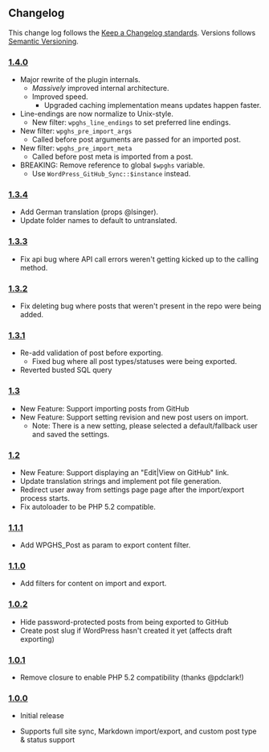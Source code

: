 ## Changelog ##

This change log follows the [Keep a Changelog standards]. Versions follows [Semantic Versioning].

### [1.4.0] ###

* Major rewrite of the plugin internals.
    * *Massively* improved internal architecture.
    * Improved speed.
        * Upgraded caching implementation means updates happen faster.
* Line-endings are now normalize to Unix-style.
    * New filter: `wpghs_line_endings` to set preferred line endings.
* New filter: `wpghs_pre_import_args`
    * Called before post arguments are passed for an imported post.
* New filter: `wpghs_pre_import_meta`
    * Called before post meta is imported from a post.
* BREAKING: Remove reference to global `$wpghs` variable.
    * Use `WordPress_GitHub_Sync::$instance` instead.

### [1.3.4] ###

* Add German translation (props @lsinger).
* Update folder names to default to untranslated. 

### [1.3.3] ###

* Fix api bug where API call errors weren't getting kicked up to the calling method.

### [1.3.2] ###

* Fix deleting bug where posts that weren't present in the repo were being added.

### [1.3.1] ###

* Re-add validation of post before exporting.
    * Fixed bug where all post types/statuses were being exported.
* Reverted busted SQL query

### [1.3] ###

* New Feature: Support importing posts from GitHub
* New Feature: Support setting revision and new post users on import.
    * Note: There is a new setting, please selected a default/fallback user and saved the settings.

### [1.2] ###

* New Feature: Support displaying an "Edit|View on GitHub" link.
* Update translation strings and implement pot file generation.
* Redirect user away from settings page page after the import/export process starts.
* Fix autoloader to be PHP 5.2 compatible.

### [1.1.1] ###

* Add WPGHS_Post as param to export content filter.

### [1.1.0] ###

* Add filters for content on import and export.

### [1.0.2] ###

* Hide password-protected posts from being exported to GitHub
* Create post slug if WordPress hasn't created it yet (affects draft exporting)

### [1.0.1] ###

* Remove closure to enable PHP 5.2 compatibility (thanks @pdclark!)

### [1.0.0] ###

* Initial release
* Supports full site sync, Markdown import/export, and custom post type & status support

  [Keep a Changelog standards]: http://keepachangelog.com/
  [Semantic Versioning]: http://semver.org/
  [Unreleased]: https://github.com/benbalter/wordpress-github-sync
  [1.4.0]: https://github.com/benbalter/wordpress-github-sync/releases/tag/1.4.0
  [1.3.4]: https://github.com/benbalter/wordpress-github-sync/releases/tag/1.3.4
  [1.3.3]: https://github.com/benbalter/wordpress-github-sync/releases/tag/1.3.3
  [1.3.2]: https://github.com/benbalter/wordpress-github-sync/releases/tag/1.3.2
  [1.3.1]: https://github.com/benbalter/wordpress-github-sync/releases/tag/1.3.1
  [1.3]: https://github.com/benbalter/wordpress-github-sync/releases/tag/1.3
  [1.2]: https://github.com/benbalter/wordpress-github-sync/releases/tag/1.2
  [1.1.1]: https://github.com/benbalter/wordpress-github-sync/releases/tag/1.1.1
  [1.1.0]: https://github.com/benbalter/wordpress-github-sync/releases/tag/1.1.0
  [1.0.2]: https://github.com/benbalter/wordpress-github-sync/releases/tag/1.0.2
  [1.0.1]: https://github.com/benbalter/wordpress-github-sync/releases/tag/1.0.1
  [1.0.0]: https://github.com/benbalter/wordpress-github-sync/releases/tag/1.0.0
